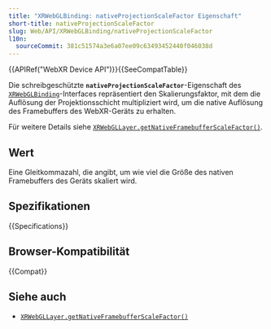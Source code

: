 ```yaml
---
title: "XRWebGLBinding: nativeProjectionScaleFactor Eigenschaft"
short-title: nativeProjectionScaleFactor
slug: Web/API/XRWebGLBinding/nativeProjectionScaleFactor
l10n:
  sourceCommit: 381c51574a3e6a07ee09c63493452440f046038d
---
```


{{APIRef("WebXR Device API")}}{{SeeCompatTable}}

Die schreibgeschützte **`nativeProjectionScaleFactor`**-Eigenschaft des [`XRWebGLBinding`](/de/docs/Web/API/XRWebGLBinding)-Interfaces repräsentiert den Skalierungsfaktor, mit dem die Auflösung der Projektionsschicht multipliziert wird, um die native Auflösung des Framebuffers des WebXR-Geräts zu erhalten.

Für weitere Details siehe [`XRWebGLLayer.getNativeFramebufferScaleFactor()`](/de/docs/Web/API/XRWebGLLayer/getNativeFramebufferScaleFactor_static).

## Wert

Eine Gleitkommazahl, die angibt, um wie viel die Größe des nativen Framebuffers des Geräts skaliert wird.

## Spezifikationen

{{Specifications}}

## Browser-Kompatibilität

{{Compat}}

## Siehe auch

- [`XRWebGLLayer.getNativeFramebufferScaleFactor()`](/de/docs/Web/API/XRWebGLLayer/getNativeFramebufferScaleFactor_static)
